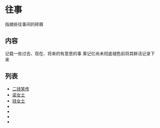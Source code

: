 # 往事
指摘些往事间的碎屑


## 内容
记载一些过去、现在、将来的有意思的事 乘记忆尚未彻底褪色前将其鲜活记录下来 <Badge text="亦即吸取生命所有的精髓"/>  

## 列表

- [二钱笑传](010.二钱笑传.md)
- [梁女士](二钱往事之ljl传.md)
- [钱女士](二钱往事之qzl传.md)
- []()
- []()
- []()
- []()



